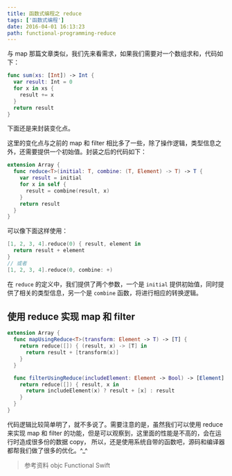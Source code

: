 ```yaml
---
title: 函数式编程之 reduce
tags: ['函数式编程']
date: 2016-04-01 16:13:23
path: functional-programming-reduce
---
```


与 map 那篇文章类似，我们先来看需求，如果我们需要对一个数组求和，代码如下：

```swift
func sum(xs: [Int]) -> Int {
  var result: Int = 0
  for x in xs {
    result += x
  }
  return result
}
```

下面还是来封装变化点。

<!--more-->

这里的变化点与之前的 map 和 filter 相比多了一些，除了操作逻辑，类型信息之外，还需要提供一个初始值。封装之后的代码如下：

```swift
extension Array {
  func reduce<T>(initial: T, combine: (T, Element) -> T) -> T {
    var result = initial
    for x in self {
      result = combine(result, x)
    }
    return result
  }
}
```

可以像下面这样使用：

```swift
[1, 2, 3, 4].reduce(0) { result, element in
  return result + element
}
// 或者
[1, 2, 3, 4].reduce(0, combine: +)
```

在 `reduce` 的定义中，我们提供了两个参数，一个是 `initial` 提供初始值，同时提供了相关的类型信息，另一个是 `combine` 函数，将进行相应的转换逻辑。

## 使用 reduce 实现 map 和 filter

```swift
extension Array {
  func mapUsingReduce<T>(transform: Element -> T) -> [T] {
    return reduce([]) { (result, x) -> [T] in
      return result + [transform(x)]
    }
  }

  func filterUsingReduce(includeElement: Element -> Bool) -> [Element] {
    return reduce([]) { result, x in
      return includeElement(x) ? result + [x] : result
    }
  }
}
```

代码逻辑比较简单明了，就不多说了。需要注意的是，虽然我们可以使用 reduce 来实现 map 和 filter 的功能，但是可以观察到，这里面的性能是不高的，会在运行时造成很多份的数据 copy， 所以，还是使用系统自带的函数吧，源码和编译器都帮我们做了很多的优化。^\_^

> 参考资料 objc Functional Swift
